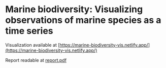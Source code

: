 
# Marine biodiversity: Visualizing observations of marine species as a time series

Visualization available at [https://marine-biodiversity-vis.netlify.app/](https://marine-biodiversity-vis.netlify.app/)

Report readable at [report.pdf](report.pdf)